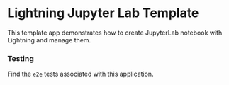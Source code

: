 # Lightning Jupyter Lab Template

This template app demonstrates how to create JupyterLab notebook with Lightning and manage them.

### Testing

Find the `e2e` tests associated with this application.